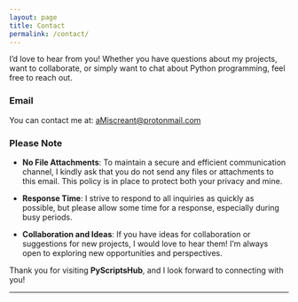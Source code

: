 ```yaml
---
layout: page
title: Contact
permalink: /contact/
---
```

<meta http-equiv="Content-Security-Policy" content="default-src 'self'; img-src 'self' https:; script-src 'self'; style-src 'self' 'unsafe-inline';">
<meta http-equiv="X-Content-Type-Options" content="nosniff">
<meta http-equiv="Strict-Transport-Security" content="max-age=31536000; includeSubDomains; preload">
<meta name="referrer" content="no-referrer">
<meta http-equiv="X-Frame-Options" content="DENY">
<meta http-equiv="Permissions-Policy" content="geolocation=(), microphone=(), camera=()">
<meta http-equiv="X-XSS-Protection" content="1; mode=block">
<meta http-equiv="Access-Control-Allow-Origin" content="*">
<meta http-equiv="Cross-Origin-Embedder-Policy" content="require-corp">
<meta http-equiv="Cross-Origin-Opener-Policy" content="same-origin">
<meta http-equiv="Cross-Origin-Resource-Policy" content="same-origin">
<meta http-equiv="Expect-CT" content="max-age=86400, enforce">

I’d love to hear from you! Whether you have questions about my projects, want to collaborate, or simply want to chat about Python programming, feel free to reach out.

### Email

You can contact me at: [aMiscreant@protonmail.com](mailto:aMiscreant@protonmail.com)

### Please Note

- **No File Attachments**: To maintain a secure and efficient communication channel, I kindly ask that you do not send any files or attachments to this email. This policy is in place to protect both your privacy and mine.

- **Response Time**: I strive to respond to all inquiries as quickly as possible, but please allow some time for a response, especially during busy periods.

- **Collaboration and Ideas**: If you have ideas for collaboration or suggestions for new projects, I would love to hear them! I’m always open to exploring new opportunities and perspectives.

Thank you for visiting **PyScriptsHub**, and I look forward to connecting with you!

---
